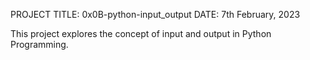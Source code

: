 PROJECT TITLE: 0x0B-python-input_output
DATE: 7th February, 2023

This project explores the concept of input and output in Python Programming.

